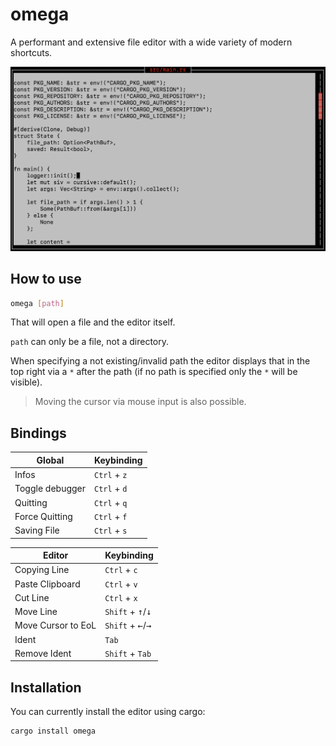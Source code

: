 # omega

A performant and extensive file editor with a wide variety of modern shortcuts.

<img src="images/screenshot.png" width="650"/>

## How to use

```bash
omega [path]
```
That will open a file and the editor itself.

`path` can only be a file, not a directory.

When specifying a not existing/invalid path the editor displays that in the top right via a `*` after the path (if no path is specified only the `*` will be visible).

> Moving the cursor via mouse input is also possible.

## Bindings
| Global          | Keybinding   |
| --------------- | ------------ |
| Infos           | `Ctrl` + `z` |
| Toggle debugger | `Ctrl` + `d` |
| Quitting        | `Ctrl` + `q` |
| Force Quitting  | `Ctrl` + `f` |
| Saving File     | `Ctrl` + `s` |

| Editor             | Keybinding                                    |
| ------------------ | --------------------------------------------- |
| Copying Line       | `Ctrl` + `c`                                  |
| Paste Clipboard    | `Ctrl` + `v`                                  |
| Cut Line           | `Ctrl` + `x`                                  |
| Move Line          | `Shift` + <kbd>&uarr;</kbd>/<kbd>&darr;</kbd> |
| Move Cursor to EoL | `Shift` + <kbd>&larr;</kbd>/<kbd>&rarr;</kbd> |
| Ident              | `Tab`                                         |
| Remove Ident       | `Shift` + `Tab`                               |

## Installation

You can currently install the editor using cargo:
```bash
cargo install omega
```

